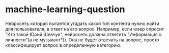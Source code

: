 # machine-learning-question

Нейросеть которая пытается угадать какой тип контента нужно найти для пользователя, в ответ на его вопрос. Например, если юзер спросит "Кто такой Юрий Шевчук", нейросеть должна ответить "Информация о личности"(а не музыкант*)). Она не будет отвечать на вопрос, просто классифицирует вопрос в определенную категорию.
